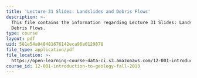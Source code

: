 ```yaml
---
title: 'Lecture 31 Slides: Landslides and Debris Flows'
description: >-
  This file contains the information regarding Lecture 31 Slides: Landslides and
  Debris Flows.
type: course
layout: pdf
uid: 581e54a948481676142eca96a0129878
file_type: application/pdf
file_location: >-
  https://open-learning-course-data-ci.s3.amazonaws.com/12-001-introduction-to-geology-fall-2013/581e54a948481676142eca96a0129878_MIT12_001F13_Lec31Slides.pdf
course_id: 12-001-introduction-to-geology-fall-2013
---
```

